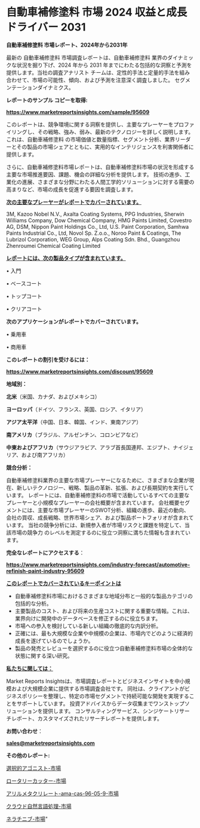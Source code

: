 # 自動車補修塗料 市場 2024 収益と成長ドライバー 2031

<strong>自動車補修塗料 市場レポート、2024年から2031年</strong>

最新の 自動車補修塗料 市場調査レポートは、自動車補修塗料 業界のダイナミックな状況を掘り下げ、2024 年から 2031 年までにわたる包括的な洞察と予測を提供します。当社の調査アナリスト チームは、定性的手法と定量的手法を組み合わせて、市場の可能性、傾向、および予測を注意深く調査しました。 セグメンテーションダイナミクス。



<strong>レポートのサンプル コピーを取得:</strong> <a href=https://www.marketreportsinsights.com/sample/95609>

<strong><u>https://www.marketreportsinsights.com/sample/95609</u></strong></a>

このレポートは、競争環境に関する洞察を提供し、主要なプレーヤーをプロファイリングし、その戦略、強み、弱み、最新のテクノロジーを詳しく説明します。 これは、自動車補修塗料 の市場価値と数量指標、セグメント分析、業界リーダーとその製品の市場シェアとともに、実用的なインテリジェンスを利害関係者に提供します。

さらに、自動車補修塗料市場レポートは、自動車補修塗料市場の状況を形成する主要な市場推進要因、課題、機会の詳細な分析を提供します。 技術の進歩、工業化の進展、さまざまな分野にわたる人間工学的ソリューションに対する需要の高まりなど、市場の成長を促進する要因を調査します。



<strong><u>次の主要なプレーヤーがレポートでカバーされています。</u></strong>

3M, Kazoo Nobel N.V., Axalta Coating Systems, PPG Industries, Sherwin Williams Company, Dow Chemical Company, HMG Paints Limited, Covestro AG, DSM, Nippon Paint Holdings Co., Ltd, U.S. Paint Corporation, Samhwa Paints Industrial Co., Ltd, Novol Sp. Z.o.o., Noroo Paint & Coatings, The Lubrizol Corporation, WEG Group, Alps Coating Sdn. Bhd., Guangzhou Zhenroumei Chemical Coating Limited



<strong><u><b>レポートには、次の製品タイプが含まれています。</b></u></strong>

• 入門

• ベースコート

• トップコート

• クリアコート



<strong><b>次のアプリケーションがレポートでカバーされています。</b></strong>

• 乗用車

• 商用車



<strong><b>このレポートの割引を受けるには：</b></strong><a href=https://www.marketreportsinsights.com/discount/95609>

<strong><u>https://www.marketreportsinsights.com/discount/95609</u></strong></a>



<strong>地域別：</strong>



<strong>北米</strong>（米国、カナダ、およびメキシコ）



<strong>ヨーロッパ</strong>（ドイツ、フランス、英国、ロシア、イタリア）



<strong>アジア太平洋</strong>（中国、日本、韓国、インド、東南アジア）



<strong>南アメリカ</strong>（ブラジル、アルゼンチン、コロンビアなど）



<strong>中東およびアフリカ</strong>（サウジアラビア、アラブ首長国連邦、エジプト、ナイジェリア、および南アフリカ）



<strong>競合分析：</strong>

自動車補修塗料業界の主要な市場プレーヤーになるために、さまざまな企業が現在、新しいテクノロジー、戦略、製品の革新、拡張、および長期契約を実行しています。 レポートには、自動車補修塗料の市場で活動しているすべての主要なプレーヤーと小規模なプレーヤーの会社概要が含まれています。 会社概要セグメントには、主要な市場プレーヤーのSWOT分析、組織の進歩、最近の動向、会社の買収、成長戦略、世界市場シェア、および製品ポートフォリオが含まれています。 当社の競争分析には、新規参入者が市場リスクと課題を特定して、当該市場の競争力 のレベルを測定するのに役立つ洞察に満ちた情報も含まれています。



<strong>完全なレポートにアクセスする</strong>：

<a href=https://www.marketreportsinsights.com/industry-forecast/automotive-refinish-paint-industry-95609>

<strong><u>https://www.marketreportsinsights.com/industry-forecast/automotive-refinish-paint-industry-95609</u></strong></a>



<strong><u><b>このレポートでカバーされているキーポイントは</b></u></strong>
<ul>
  <li>自動車補修塗料市場におけるさまざまな地域分布と一般的な製品カテゴリの包括的な分析。</li>
  <li>主要製品のコスト、および将来の生産コストに関する重要な情報。これは、業界向けに開発中のデータベースを修正するのに役立ちます。</li>
  <li>市場への参入を検討している新しい組織の徹底的な内訳分析。</li>
  <li>正確には、最も大規模な企業や中規模の企業は、市場内でどのように経済的成長を遂げているのでしょうか。</li>
  <li>製品の発売とレビューを選択するのに役立つ自動車補修塗料市場の全体的な状態に関する深い研究。</li>
</ul>


<strong><u><b>私たちに関しては：</b></u></strong>

Market Reports Insightsは、市場調査レポートとビジネスインサイトを中小規模および大規模企業に提供する市場調査会社です。 同社は、クライアントがビジネスポリシーを整理し、特定の市場セグメントで持続可能な開発を実現することをサポートしています。 投資アドバイスからデータ収集までワンストップソリューションを提供します。 コンサルティングサービス、シンジケートリサーチレポート、カスタマイズされたリサーチレポートを提供します。



<strong><b>お問い合わせ</b></strong>：

<a href=mailto:sales@marketreportsinsights.com>

<strong><u>sales@marketreportsinsights.com</u></strong></a>



<strong>その他のレポート:</strong>

<a href=https://www.linkedin.com/pulse/選択的アゴニスト-市場-2023-推進要因と成長機会-2030-data-dive-discoveries-24-analysis-5lgff/>選択的アゴニスト-市場</a>

<a href=https://www.linkedin.com/pulse/ロータリーカッター-市場-2023-最新の-cagr-および成長分析-ppl4c/>ロータリーカッター-市場</a>

<a href=https://www.linkedin.com/pulse/アリルメタクリレート-ama-cas-96-05-9-市場-2023-swot-l6b2f/>アリルメタクリレート-ama-cas-96-05-9-市場</a>

<a href=https://www.linkedin.com/pulse/クラウド自然言語処理-市場-2023-推進要因と成長機会-2030-analytics-achievers-24-analysis-cokyf/>クラウド自然言語処理-市場</a>

<a href=https://www.linkedin.com/pulse/ネラチニブ-市場-2023-最新の-cagr-および成長分析-2030-pr-news-hub-cohyf/>ネラチニブ-市場</a>"
